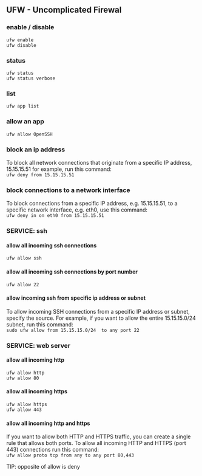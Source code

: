 ## UFW - Uncomplicated Firewal

### enable / disable
`ufw enable`  
`ufw disable`

### status
`ufw status`  
`ufw status verbose`  

### list
`ufw app list`

### allow an app
`ufw allow OpenSSH`

###  block an ip address
To block all network connections that originate from a specific IP address, 15.15.15.51 for example, run this command:  
`ufw deny from 15.15.15.51`

###  block connections to a network interface
To block connections from a specific IP address, e.g. 15.15.15.51, to a specific network interface, e.g. eth0, use this command:  
`ufw deny in on eth0 from 15.15.15.51`

### SERVICE: ssh 

#### allow all incoming ssh connections
`ufw allow ssh`

#### allow all incoming ssh connections by port number
`ufw allow 22`

#### allow incoming ssh from specific ip address or subnet
To allow incoming SSH connections from a specific IP address or subnet, specify the source. For example, if you want to allow the entire 15.15.15.0/24 subnet, run this command:  
`sudo ufw allow from 15.15.15.0/24  to any port 22`

### SERVICE: web server 

#### allow all incoming http
`ufw allow http`  
`ufw allow 80`

#### allow all incoming https
`ufw allow https`  
`ufw allow 443`

#### allow all incoming http and https
If you want to allow both HTTP and HTTPS traffic, you can create a single rule that allows both ports. To allow all incoming HTTP and HTTPS (port 443) connections run this command:  
`ufw allow proto tcp from any to any port 80,443`

TIP: opposite of allow is deny